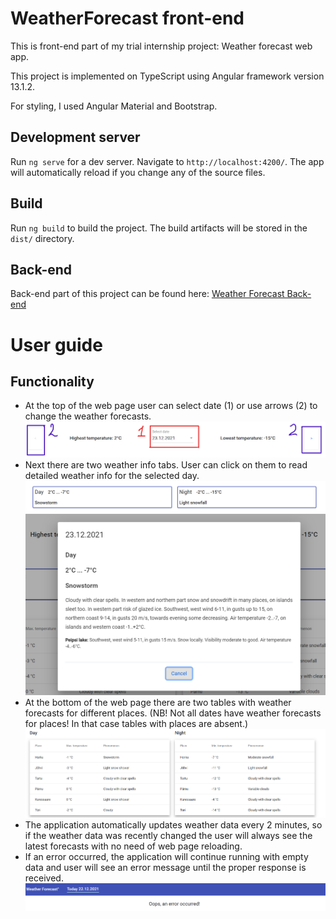 # WeatherForecast front-end

This is front-end part of my trial internship project: Weather forecast web app.

This project is implemented on TypeScript using Angular framework version 13.1.2.

For styling, I used Angular Material and Bootstrap.

## Development server

Run `ng serve` for a dev server. Navigate to `http://localhost:4200/`. The app will automatically reload if you change any of the source files.

## Build

Run `ng build` to build the project. The build artifacts will be stored in the `dist/` directory.

## Back-end
Back-end part of this project can be found here:
[Weather Forecast Back-end](https://github.com/arparn/weather_forecast)

# User guide

## Functionality

- At the top of the web page user can select date (1) or use arrows (2)
to change the weather forecasts.
![img.png](readme_images/img.png)
- Next there are two weather info tabs. User can click on them to read 
detailed weather info for the selected day.
![img_1.png](readme_images/img_1.png)
![img_3.png](readme_images/img_3.png)
- At the bottom of the web page there are two tables with weather forecasts
for different places. (NB! Not all dates have weather forecasts for places!
In that case tables with places are absent.)
![img_2.png](readme_images/img_2.png)
- The application automatically updates weather data every 2 minutes, so if
the weather data was recently changed the user will always see the latest forecasts with no
need of web page reloading.
- If an error occurred, the application will continue running with empty data
and user will see an error message until the proper response is received.
![img_4.png](readme_images/img_4.png)
